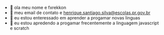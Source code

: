 - 👋 ola meu nome e fxrekkon
- 👀 meu email de contato e henrique.santiago.silva@escolas.pr.gov.br
- 🌱 eu estou enteressado em aprender a progamar novas linguas
- 💞️ eu estou apredendo a progamar frecentemente a linguagem javascript e scratch
